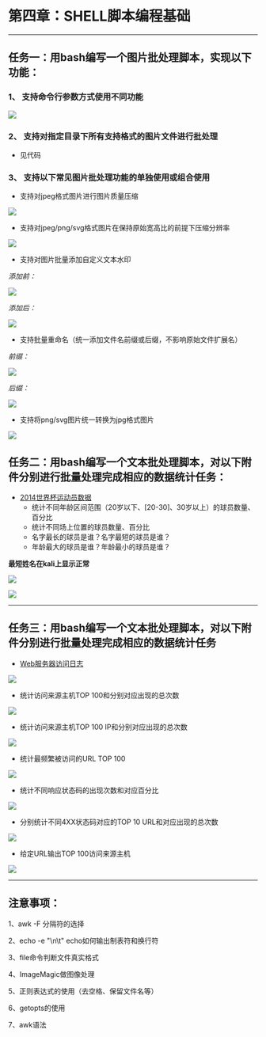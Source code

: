 # 第四章：SHELL脚本编程基础

----------

## 任务一：用bash编写一个图片批处理脚本，实现以下功能：

### 1、 支持命令行参数方式使用不同功能

![](https://i.imgur.com/LHMNUmy.jpg)

### 2、 支持对指定目录下所有支持格式的图片文件进行批处理

* 见代码
	 
### 3、 支持以下常见图片批处理功能的单独使用或组合使用

* 支持对jpeg格式图片进行图片质量压缩

![](https://i.imgur.com/go9zICx.jpg)

* 支持对jpeg/png/svg格式图片在保持原始宽高比的前提下压缩分辨率

![](https://i.imgur.com/7nlPMzx.jpg)

* 支持对图片批量添加自定义文本水印

*添加前：*

![](https://i.imgur.com/OVW1Sbf.jpg)

*添加后：*

![](https://i.imgur.com/4QyBM40.png)

* 支持批量重命名（统一添加文件名前缀或后缀，不影响原始文件扩展名）

*前缀：*

![](https://i.imgur.com/FReA7Gu.jpg)

*后缀：*

![](https://i.imgur.com/HkbG3go.jpg)

* 支持将png/svg图片统一转换为jpg格式图片

![](https://i.imgur.com/hgaQ90G.jpg)

## 任务二：用bash编写一个文本批处理脚本，对以下附件分别进行批量处理完成相应的数据统计任务：

- [2014世界杯运动员数据](http://sec.cuc.edu.cn/huangwei/course/LinuxSysAdmin/exp/chap0x04/worldcupplayerinfo.tsv)
	- 统计不同年龄区间范围（20岁以下、[20-30]、30岁以上）的球员数量、百分比
	- 统计不同场上位置的球员数量、百分比
	- 名字最长的球员是谁？名字最短的球员是谁？
	- 年龄最大的球员是谁？年龄最小的球员是谁？
	
**最短姓名在kali上显示正常**


![](https://i.imgur.com/kmKrbQz.jpg)

![](https://i.imgur.com/oAgoMpW.jpg)

----------


## 任务三：用bash编写一个文本批处理脚本，对以下附件分别进行批量处理完成相应的数据统计任务

* [Web服务器访问日志](http://sec.cuc.edu.cn/huangwei/course/LinuxSysAdmin/exp/chap0x04/web_log.tsv.7z)

![](https://i.imgur.com/aX07RCM.jpg)

* 统计访问来源主机TOP 100和分别对应出现的总次数

![](https://i.imgur.com/I9065MK.jpg)

* 统计访问来源主机TOP 100 IP和分别对应出现的总次数

![](https://i.imgur.com/a1KKQJL.jpg)

* 统计最频繁被访问的URL TOP 100

![](https://i.imgur.com/jmfzqzL.jpg)

* 统计不同响应状态码的出现次数和对应百分比

![](https://i.imgur.com/QPmp60I.jpg)

* 分别统计不同4XX状态码对应的TOP 10 URL和对应出现的总次数

![](https://i.imgur.com/cp74QeF.jpg)

* 给定URL输出TOP 100访问来源主机

![](https://i.imgur.com/k0TQM5T.jpg)


----------

## 注意事项：

1、awk -F 分隔符的选择

2、echo -e "\n\t" echo如何输出制表符和换行符

3、file命令判断文件真实格式

4、ImageMagic做图像处理

5、正则表达式的使用（去空格、保留文件名等）

6、getopts的使用

7、awk语法